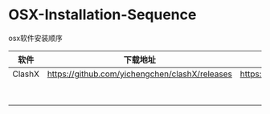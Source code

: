# OSX-Installation-Sequence
osx软件安装顺序

| 软件   | 下载地址                                       | 备用地址                                                     | 额外配置                                                     |
| ------ | ---------------------------------------------- | ------------------------------------------------------------ | ------------------------------------------------------------ |
| ClashX | https://github.com/yichengchen/clashX/releases | https://www.aliyundrive.com/drive/folder/607ea0d685f73fa69f8d4ebab5f5949da49d41c8 | https://www.aliyundrive.com/drive/folder/607ea0d685f73fa69f8d4ebab5f5949da49d41c8 |
|        |                                                |                                                              |                                                              |
|        |                                                |                                                              |                                                              |
|        |                                                |                                                              |                                                              |
|        |                                                |                                                              |                                                              |
|        |                                                |                                                              |                                                              |
|        |                                                |                                                              |                                                              |
|        |                                                |                                                              |                                                              |
|        |                                                |                                                              |                                                              |

